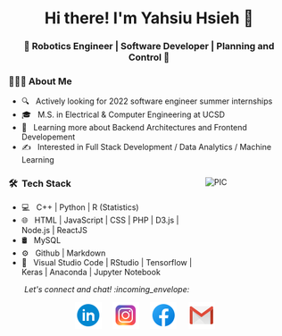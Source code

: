 <!--
**yahsiuhsieh/yahsiuhsieh** is a ✨ _special_ ✨ repository because its `README.md` (this file) appears on your GitHub profile.

Here are some ideas to get you started:

- 🔭 I’m currently working on ...
- 🌱 I’m currently learning ...
- 👯 I’m looking to collaborate on ...
- 🤔 I’m looking for help with ...
- 💬 Ask me about ...
- 📫 How to reach me: ...
- 😄 Pronouns: ...
- ⚡ Fun fact: ...
-->

<h1 align="center">Hi there! I'm Yahsiu Hsieh 👋 </h1>
<h3 align="center">🚀 Robotics Engineer | Software Developer | Planning and Control  🚀</h3>

<div align="left"> 
  <h3> 👨🏻‍💻 About Me </h3>

  - 🔍 &nbsp; Actively looking for 2022 software engineer summer internships 
  - 🎓 &nbsp; M.S. in Electrical & Computer Engineering at UCSD
  - 🌱 &nbsp; Learning more about Backend Architectures and Frontend Developement
  - ✍️ &nbsp; Interested in Full Stack Development / Data Analytics / Machine Learning  
</div> 
</div>

<div>
<img width = "30%" align="right" alt="PIC" height="200px" src="https://www.linkpicture.com/q/ucsd.png" />

<h3> 🛠 &nbsp;Tech Stack</h3>

- 💻 &nbsp;
  C++ | Python | R (Statistics)
- 🌐 &nbsp;
  HTML | JavaScript | CSS | PHP | D3.js | Node.js | ReactJS
- 🛢 &nbsp;
  MySQL
- ⚙️ &nbsp;
  Github | Markdown
- 🔧 &nbsp;
  Visual Studio Code | RStudio | Tensorflow | Keras | Anaconda | Jupyter Notebook
  
<!--<div>
  <h3> 💻 Languages and Tools </h3>
  <p>
    <img src="https://www.linkpicture.com/q/c_3.png" width="50">
    <img title="Python" src="https://raw.githubusercontent.com/Thomas-George-T/Thomas-George-T/master/assets/python.svg" width="50" />
    <img src="https://www.linkpicture.com/q/html_3.png" width="50">
    <img src="https://www.linkpicture.com/q/js_10.png" width="55" height="55px">
    <img src="https://www.linkpicture.com/q/css_1.png" width="50">
    <img src="https://www.linkpicture.com/q/php_1.png" width="40">
    <img src="https://www.linkpicture.com/q/d3js.png" width="45">
    <img src="https://www.linkpicture.com/q/jupyter.png" width="50">
    <img src="https://www.linkpicture.com/q/nodejs.png" width="80" height="65">
    <img src="https://www.linkpicture.com/q/mysql.png" width="50">
    <img src="https://www.linkpicture.com/q/tensorflow.png" width="100">
    <img src="https://www.linkpicture.com/q/react_1.png" width="130">
    <img src="https://www.linkpicture.com/q/vscode.png" width="150" height="65">
  <p>
</div> -->

<p align="center"> 
  <i> Let's connect and chat! :incoming_envelope: </i>
</p>
<p align="center">
<a href="https://www.linkedin.com/in/shao-chun-wang/"><img src="https://github.com/sarthak77/sarthak77/blob/master/icons/icons8-linkedin-circled-48.png" alt="LinkedIn"></a> &nbsp; &nbsp;
<a href="https://www.instagram.com/aaronwang1023/"><img src="https://github.com/sarthak77/sarthak77/blob/master/icons/icons8-instagram-48.png" alt="Instagram"></a> &nbsp; &nbsp;
<a href="https://www.facebook.com/profile.php?id=100000457877838"><img src="https://github.com/sarthak77/sarthak77/blob/master/icons/icons8-facebook-48.png" alt="Facebook"></a> &nbsp; &nbsp;
<a href="mailto:shaochun@vt.edu"><img src="https://github.com/sarthak77/sarthak77/blob/master/icons/icons8-gmail-48.png" alt="Gmail"></a> &nbsp; &nbsp;
</p>

<!--https://icons8.com/icons/set/svg-->
